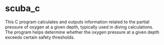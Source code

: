 # scuba_c



This C program calculates and outputs information related to the partial pressure of oxygen at a given depth, typically used in diving calculations. The program helps determine whether the oxygen pressure at a given depth exceeds certain safety thresholds.
